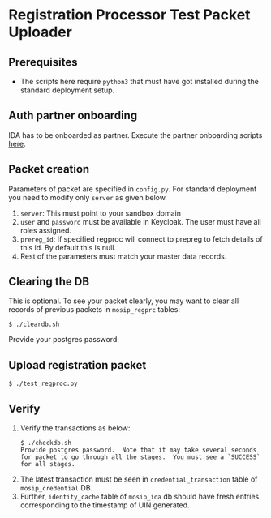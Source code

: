 # Registration Processor Test Packet Uploader 

## Prerequisites

* The scripts here require `python3` that must have got installed during the standard deployment setup.

## Auth partner onboarding
IDA has to be onboarded as partner. Execute the partner onboarding scripts [here](../../utils/onboard/partner/). 

## Packet creation

Parameters of packet are specified in `config.py`. For standard deployment you need to modify only `server` as given below. 

1. `server`:  This must point to your sandbox domain 
1. `user` and `password` must be available in Keycloak. The user must have all roles assigned. 
1. `prereg_id`: If specified regproc will connect to prepreg to fetch details of this id. By default this is null.
1.  Rest of the parameters must match your master data records.  

## Clearing the DB
This is optional.  To see your packet clearly, you may want to clear all records of previous packets in `mosip_regprc` tables:

```
$ ./cleardb.sh
```
Provide your postgres password.

## Upload registration packet

```
$ ./test_regproc.py
```

## Verify
1. Verify the transactions as below:
    ```
    $ ./checkdb.sh
    Provide postgres password.  Note that it may take several seconds for packet to go through all the stages.  You must see a `SUCCESS` for all stages. 
    ```
1. The latest transaction must be seen in  `credential_transaction` table of `mosip_credential` DB.
1. Further, `identity_cache` table of `mosip_ida` db should have fresh entries corresponding to the timestamp of UIN generated.

